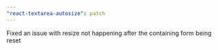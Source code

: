 ```yaml
---
"react-textarea-autosize": patch
---
```


Fixed an issue with resize not happening after the containing form being reset

